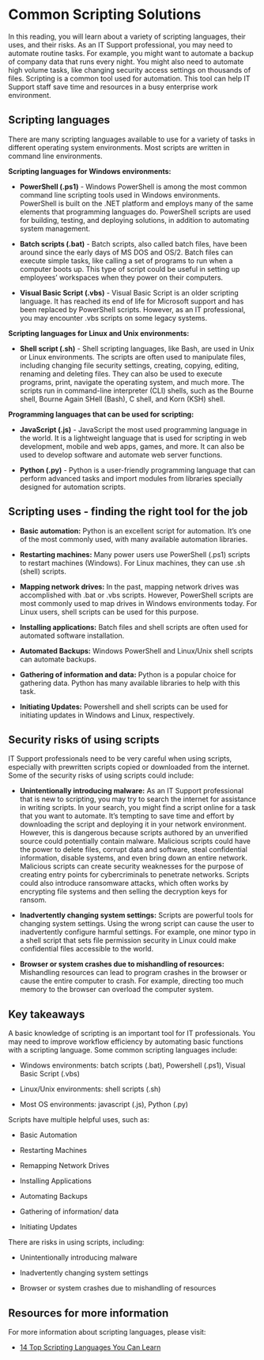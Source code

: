 # Common Scripting Solutions

In this reading, you will learn about a variety of scripting languages, their uses, and their risks. As an IT Support professional, you may need to automate routine tasks. For example, you might want to automate a backup of company data that runs every night. You might also need to automate high volume tasks, like changing security access settings on thousands of files. Scripting is a common tool used for automation. This tool can help IT Support staff save time and resources in a busy enterprise work environment.  

## Scripting languages

There are many scripting languages available to use for a variety of tasks in different operating system environments. Most scripts are written in command line environments.

**Scripting languages for Windows environments:**

- **PowerShell (.ps1)** - Windows PowerShell is among the most common command line scripting tools used in Windows environments. PowerShell is built on the .NET platform and employs many of the same elements that programming languages do. PowerShell scripts are used for building, testing, and deploying solutions, in addition to automating system management.
    
- **Batch scripts (.bat)** - Batch scripts, also called batch files, have been around since the early days of MS DOS and OS/2. Batch files can execute simple tasks, like calling a set of programs to run when a computer boots up. This type of script could be useful in setting up employees’ workspaces when they power on their computers. 
    
- **Visual Basic Script (.vbs)** - Visual Basic Script is an older scripting language. It has reached its end of life for Microsoft support and has been replaced by PowerShell scripts. However, as an IT professional, you may encounter .vbs scripts on some legacy systems.
    

**Scripting languages for Linux and Unix environments:**

- **Shell script (.sh)** - Shell scripting languages, like Bash, are used in Unix or Linux environments. The scripts are often used to manipulate files, including changing file security settings, creating, copying, editing, renaming and deleting files. They can also be used to execute programs, print, navigate the operating system, and much more. The scripts run in command-line interpreter (CLI) shells, such as the Bourne shell, Bourne Again SHell (Bash), C shell, and Korn (KSH) shell. 
    

**Programming languages that can be used for scripting:** 

- **JavaScript (.js)** - JavaScript the most used programming language in the world. It is a lightweight language that is used for scripting in web development, mobile and web apps, games, and more. It can also be used to develop software and automate web server functions. 
    
- **Python (.py)** - Python is a user-friendly programming language that can perform advanced tasks and import modules from libraries specially designed for automation scripts.
    

## Scripting uses - finding the right tool for the job

- **Basic automation:** Python is an excellent script for automation. It’s one of the most commonly used, with many available automation libraries.
    
- **Restarting machines:** Many power users use PowerShell (.ps1) scripts to restart machines (Windows). For Linux machines, they can use .sh (shell) scripts.
    
- **Mapping network drives:** In the past, mapping network drives was accomplished with .bat or .vbs scripts. However, PowerShell scripts are most commonly used to map drives in Windows environments today. For Linux users, shell scripts can be used for this purpose.
    
- **Installing applications:** Batch files and shell scripts are often used for automated software installation.
    
- **Automated Backups:** Windows PowerShell and Linux/Unix shell scripts can automate backups.
    
- **Gathering of information and data:** Python is a popular choice for gathering data. Python has many available libraries to help with this task.
    
- **Initiating Updates:** Powershell and shell scripts can be used for initiating updates in Windows and Linux, respectively.
    

## Security risks of using scripts

IT Support professionals need to be very careful when using scripts, especially with prewritten scripts copied or downloaded from the internet. Some of the security risks of using scripts could include:

- **Unintentionally introducing malware:** As an IT Support professional  that is new to scripting, you may try to search the internet for assistance in writing scripts. In your search, you might find a script online for a task that you want to automate. It’s tempting to save time and effort by downloading the script and deploying it in your network environment. However, this is dangerous because scripts authored by an unverified source could potentially contain malware. Malicious scripts could have the power to delete files, corrupt data and software, steal confidential information, disable systems, and even bring down an entire network. Malicious scripts can create security weaknesses for the purpose of creating entry points for cybercriminals to penetrate networks. Scripts could also introduce ransomware attacks, which often works by encrypting file systems and then selling the decryption keys for ransom. 
    
- **Inadvertently changing system settings:** Scripts are powerful tools for changing system settings. Using the wrong script can cause the user to inadvertently configure harmful settings. For example, one minor typo in a shell script that sets file permission security in Linux could make confidential files accessible to the world.  
    
- **Browser or system crashes due to mishandling of resources:** Mishandling resources can lead to program crashes in the browser or cause the entire computer to crash. For example, directing too much memory to the browser can overload the computer system.
    

## Key takeaways 

A basic knowledge of scripting is an important tool for IT professionals. You may need to improve workflow efficiency by automating basic functions with a scripting language. Some common scripting languages include:

- Windows environments: batch scripts (.bat), Powershell (.ps1), Visual Basic Script (.vbs)
    
- Linux/Unix environments: shell scripts (.sh)
    
- Most OS environments: javascript (.js), Python (.py)
    

Scripts have multiple helpful uses, such as:

- Basic Automation
    
- Restarting Machines
    
- Remapping Network Drives
    
- Installing Applications
    
- Automating Backups
    
- Gathering of information/ data
    
- Initiating Updates
    

There are risks in using scripts, including:

- Unintentionally introducing malware
    
- Inadvertently changing system settings
    
- Browser or system crashes due to mishandling of resources
    

## Resources for more information

For more information about scripting languages, please visit:

- [14 Top Scripting Languages You Can Learn](https://www.indeed.com/career-advice/career-development/top-scripting-languages)